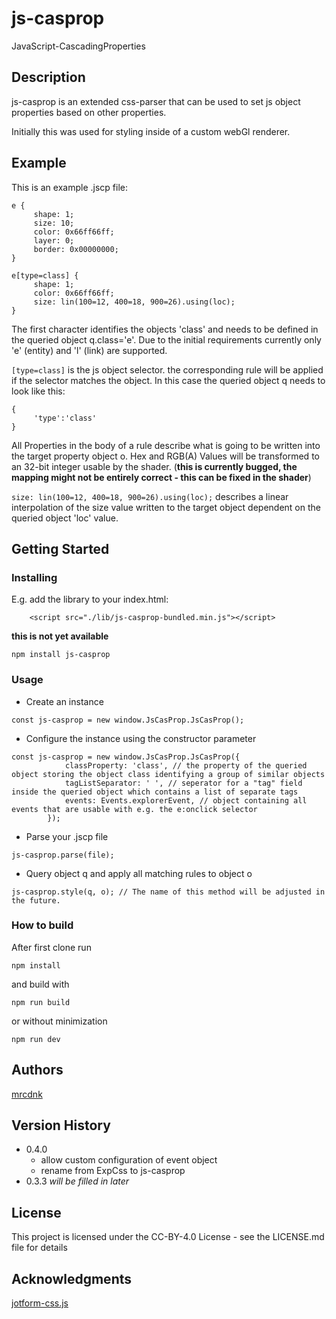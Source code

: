 # js-casprop

JavaScript-CascadingProperties

## Description

js-casprop is an extended css-parser that can be used to set js object properties based on other properties.

Initially this was used for styling inside of a custom webGl renderer. 

## Example

This is an example .jscp file:

```
e {
     shape: 1;
     size: 10;
     color: 0x66ff66ff;
     layer: 0;
     border: 0x00000000;
}

e[type=class] {
     shape: 1;
     color: 0x66ff66ff;
     size: lin(100=12, 400=18, 900=26).using(loc);
}
```

The first character identifies the objects 'class' and needs to be defined in the queried object q.class='e'.
Due to the initial requirements currently only 'e' (entity) and 'l' (link) are supported.

```[type=class]``` is the js object selector. the corresponding rule will be applied if the selector matches the object. 
In this case the queried object q needs to look like this:

```
{
     'type':'class'
}
```

All Properties in the body of a rule describe what is going to be written into the target property object o. Hex and RGB(A) Values will be transformed to an 32-bit integer usable by the shader. (**this is currently bugged, the mapping might not be entirely correct - this can be fixed in the shader**)

```size: lin(100=12, 400=18, 900=26).using(loc);``` describes a linear interpolation of the size value written to the target object dependent on the queried object 'loc' value. 

## Getting Started

### Installing

E.g. add the library to your index.html:

```
    <script src="./lib/js-casprop-bundled.min.js"></script>
```

**this is not yet available**
```
npm install js-casprop
```

### Usage

* Create an instance

```
const js-casprop = new window.JsCasProp.JsCasProp();
```
* Configure the instance using the constructor parameter
```
const js-casprop = new window.JsCasProp.JsCasProp({
            classProperty: 'class', // the property of the queried object storing the object class identifying a group of similar objects
            tagListSeparator: ' ', // seperator for a "tag" field inside the queried object which contains a list of separate tags
            events: Events.explorerEvent, // object containing all events that are usable with e.g. the e:onclick selector
        });
```

* Parse your .jscp file
```
js-casprop.parse(file);
```

* Query object q and apply all matching rules to object o
```
js-casprop.style(q, o); // The name of this method will be adjusted in the future.
```

### How to build

After first clone run

```
npm install
```

and build with

```
npm run build
```

or without minimization

```
npm run dev
```

## Authors

[mrcdnk](https://github.com/mrcdnk)  

## Version History

* 0.4.0
    * allow custom configuration of event object
    * rename from ExpCss to js-casprop
* 0.3.3 *will be filled in later*    

## License

This project is licensed under the CC-BY-4.0 License - see the LICENSE.md file for details

## Acknowledgments

[jotform-css.js](https://github.com/jotform/css.js)